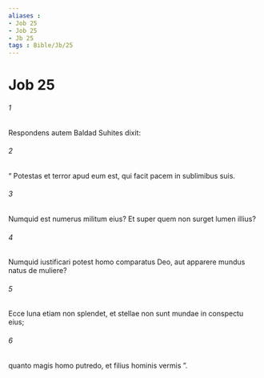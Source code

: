 ```yaml
---
aliases : 
- Job 25
- Job 25
- Jb 25
tags : Bible/Jb/25
---
```


# Job 25

###### 1
Respondens autem Baldad Suhites dixit:
###### 2
“ Potestas et terror apud eum est, qui facit pacem in sublimibus suis.
###### 3
Numquid est numerus militum eius? Et super quem non surget lumen illius?
###### 4
Numquid iustificari potest homo comparatus Deo, aut apparere mundus natus de muliere?
###### 5
Ecce luna etiam non splendet, et stellae non sunt mundae in conspectu eius;
###### 6
quanto magis homo putredo, et filius hominis vermis ”.
